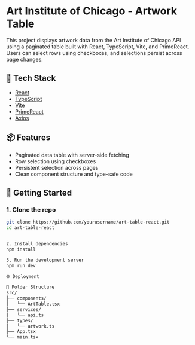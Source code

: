 # Art Institute of Chicago - Artwork Table

This project displays artwork data from the Art Institute of Chicago API using a paginated table built with React, TypeScript, Vite, and PrimeReact. Users can select rows using checkboxes, and selections persist across page changes.

## 🔧 Tech Stack

- [React](https://reactjs.org/)
- [TypeScript](https://www.typescriptlang.org/)
- [Vite](https://vitejs.dev/)
- [PrimeReact](https://primereact.org/)
- [Axios](https://axios-http.com/)

## 📦 Features

- Paginated data table with server-side fetching
- Row selection using checkboxes
- Persistent selection across pages
- Clean component structure and type-safe code

## 🚀 Getting Started

### 1. Clone the repo

```bash
git clone https://github.com/yourusername/art-table-react.git
cd art-table-react


2. Install dependencies
npm install

3. Run the development server
npm run dev

🌐 Deployment

📁 Folder Structure
src/
├── components/
│   └── ArtTable.tsx
├── services/
│   └── api.ts
├── types/
│   └── artwork.ts
├── App.tsx
└── main.tsx

